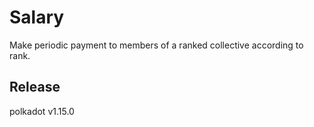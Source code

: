 # Salary

Make periodic payment to members of a ranked collective according to rank.


## Release

polkadot v1.15.0
